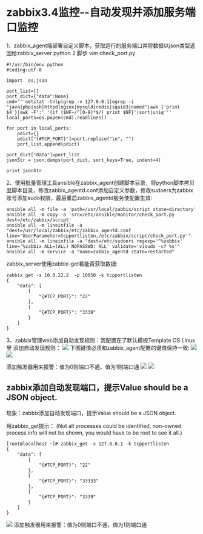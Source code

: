 # zabbix3.4监控--自动发现并添加服务端口监控

1、zabbix_agent端部署自定义脚本，获取运行的服务端口并将数据以json类型返回给zabbix_server
python 2 脚步
vim check_port.py
```
#!/usr/bin/env python
#coding:utf-8
  
import  os,json
 
port_list=[]
port_dict={"data":None}
cmd='''netstat -tnlp|grep -v 127.0.0.1|egrep -i "java|php|ssh|httpd|nginx|mysqld|redis|squid3|named"|awk {'print $4'}|awk -F':' '{if ($NF~/^[0-9]*$/) print $NF}'|sort|uniq'''
local_ports=os.popen(cmd).readlines()
  
for port in local_ports:
    pdict={}
    pdict["{#TCP_PORT}"]=port.replace("\n", "")
    port_list.append(pdict)
  
port_dict["data"]=port_list
jsonStr = json.dumps(port_dict, sort_keys=True, indent=4)
  
print jsonStr
```

2、使用批量管理工具ansible在zabbix_agent创建脚本目录，将python脚本拷贝至脚本目录，修改zabbix_agentd.conf添加自定义参数，修改sudoers为zabbix账号添加sudo权限，最后重启zabbix_agentd服务使配置生效:

```
ansible all -m file -a 'path=/usr/local/zabbix/script state=directory'
ansible all -m copy -a 'src=/etc/ansible/monitor/check_port.py dest=/etc/zabbix/script'
ansible all -m lineinfile -a "dest=/usr/local/zabbix/etc/zabbix_agentd.conf line='UserParameter=tcpportlisten,/etc/zabbix/script/check_port.py'"
ansible all -m lineinfile -a "dest=/etc/sudoers regexp='^%zabbix' line='%zabbix ALL=(ALL) NOPASSWD: ALL' validate='visudo -cf %s'"
ansible all -m service -a "name=zabbix_agentd state=restarted"
```

zabbix_server使用zabbix-get看能否获取数据:
[](https://img2018.cnblogs.com/blog/847118/201810/847118-20181017234504645-1586389344.png)

```
zabbix_get -s 10.0.22.2  -p 10050 -k tcpportlisten
{
    "data": [
        {
            "{#TCP_PORT}": "22"
        },
        {
            "{#TCP_PORT}": "3339"
        }
    ]
}

```
3、zabbix管理web添加自动发现规则：我配置在了默认模板Template OS Linux里
添加自动发现规则：
![](https://img2018.cnblogs.com/blog/847118/201810/847118-20181017234504645-1586389344.png)
下图键值必须和zabbix_agent配置的键值保持一致:
![](https://img2018.cnblogs.com/blog/847118/201810/847118-20181017234533897-1862814363.png)
![](https://img2018.cnblogs.com/blog/847118/201810/847118-20181017234649556-184870758.png)


 添加触发器用来报警：值为0则端口不通，值为1则端口通
![](https://img2018.cnblogs.com/blog/847118/201810/847118-20181017234718824-302775771.png)
![](https://img2018.cnblogs.com/blog/847118/201810/847118-20181017234753694-1908934864.png)

## zabbix添加自动发现端口，提示Value should be a JSON object.

现象：zabbix添加自动发现端口，提示Value should be a JSON object.

用zabbix_get提示： (Not all processes could be identified, non-owned process info will not be shown, you would have to be root to see it all.)
```
[root@localhost ~]# zabbix_get -s 127.0.0.1 -k tcpportlisten
{
    "data": [
        {
            "{#TCP_PORT}": "22"
        }, 
        {
            "{#TCP_PORT}": "33333"
        }, 
        {
            "{#TCP_PORT}": "3339"
        }
    ]
}

```

![](https://img2018.cnblogs.com/blog/847118/201810/847118-20181017234718824-302775771.png)
 添加触发器用来报警：值为0则端口不通，值为1则端口通
